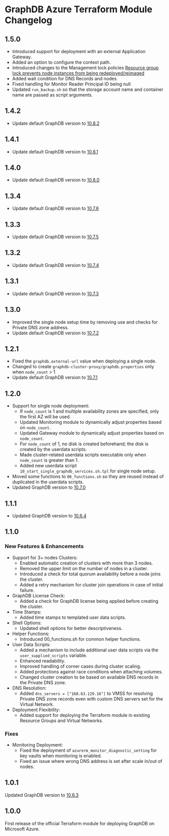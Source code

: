 # GraphDB Azure Terraform Module Changelog

## 1.5.0

* Introduced support for deployment with an external Application Gateway.
* Added an option to configure the context path.
* Introduced changes to the Management lock policies [Resource group lock prevents node instances from being redeployed/reimaged](https://github.com/Ontotext-AD/terraform-azure-graphdb/issues/98)
* Added wait condition for DNS Records and nodes
* Fixed handling for Monitor Reader Principal ID being null
* Updated `run_backup.sh` so that the storage account name and container name are passed as script arguments.

## 1.4.2

* Update default GraphDB version to [10.8.2](https://graphdb.ontotext.com/documentation/10.8/release-notes.html#graphdb-10-8-2)

## 1.4.1

* Update default GraphDB version to [10.8.1](https://graphdb.ontotext.com/documentation/10.8/release-notes.html#graphdb-10-8-1)

## 1.4.0

* Update default GraphDB version to [10.8.0](https://graphdb.ontotext.com/documentation/10.8/release-notes.html#graphdb-10-8-0)

## 1.3.4

* Update default GraphDB version to [10.7.6](https://graphdb.ontotext.com/documentation/10.7/release-notes.html#graphdb-10-7-6)

## 1.3.3

* Update default GraphDB version to [10.7.5](https://graphdb.ontotext.com/documentation/10.7/release-notes.html#graphdb-10-7-5)

## 1.3.2

* Update default GraphDB version to [10.7.4](https://graphdb.ontotext.com/documentation/10.7/release-notes.html#graphdb-10-7-4)

## 1.3.1

* Update default GraphDB version to [10.7.3](https://graphdb.ontotext.com/documentation/10.7/release-notes.html#graphdb-10-7-3)

## 1.3.0

* Improved the single node setup time by removing use and checks for Private DNS zone address.
* Update default GraphDB version to [10.7.2](https://graphdb.ontotext.com/documentation/10.7/release-notes.html#graphdb-10-7-2)

## 1.2.1

* Fixed the `graphdb.external-url` value when deploying a single node.
* Changed to create `graphdb-cluster-proxy/graphdb.properties` only when `node_count` > 1
* Update default GraphDB version to [10.7.1](https://graphdb.ontotext.com/documentation/10.7/release-notes.html#graphdb-10-7-1)

## 1.2.0

* Support for single node deployment:
  * If `node_count` is 1 and multiple availability zones are specified, only the first AZ will be used.
  * Updated Monitoring module to dynamically adjust properties based on `node_count`.
  * Updated Gateway module to dynamically adjust properties based on `node_count`.
  * For `node_count` of 1, no disk is created beforehand; the disk is created by the userdata scripts.
  * Made cluster-related userdata scripts executable only when `node_count` is greater than 1.
  * Added new userdata script `10_start_single_graphdb_services.sh.tpl` for single node setup.
* Moved some functions to `00_functions.sh` so they are reused instead of duplicated in the userdata scripts.
* Updated GraphDB version to [10.7.0](https://graphdb.ontotext.com/documentation/10.7/release-notes.html)

## 1.1.1

* Updated GraphDB version to [10.6.4](https://graphdb.ontotext.com/documentation/10.6/release-notes.html#graphdb-10-6-4)

## 1.1.0

### New Features & Enhancements
* Support for 3+ nodes Clusters:
  * Enabled automatic creation of clusters with more than 3 nodes.
  * Removed the upper limit on the number of nodes in a cluster.
  * Introduced a check for total quorum availability before a node joins the cluster.
  * Added a retry mechanism for cluster join operations in case of initial failure.
* GraphDB License Check:
  * Added a check for GraphDB license being applied before creating the cluster.
* Time Stamps:
  * Added time stamps to templated user data scripts.
* Shell Options:
  * Updated shell options for better descriptiveness.
* Helper Functions:
  * Introduced 00_functions.sh for common helper functions.
* User Data Scripts:
  * Added a mechanism to include additional user data scripts via the `user_supplied_scripts` variable.
  * Enhanced readability.
  * Improved handling of corner cases during cluster scaling.
  * Added protections against race conditions when attaching volumes.
  * Changed cluster creation to be based on available DNS records in the Private DNS zone.
* DNS Resolution:
  * Added `dns_servers = ["168.63.129.16"]` to VMSS for resolving Private DNS zone records even with custom DNS servers set for the Virtual Network.
* Deployment Flexibility:
  * Added support for deploying the Terraform module in existing Resource Groups and Virtual Networks.

### Fixes
* Monitoring Deployment:
  * Fixed the deployment of `azurerm_monitor_diagnostic_setting` for key vaults when monitoring is enabled.
  * Fixed an issue where wrong DNS address is set after scale in/out of nodes.

## 1.0.1

Updated GraphDB version to [10.6.3](https://graphdb.ontotext.com/documentation/10.6/release-notes.html#graphdb-10-6-3)

## 1.0.0

First release of the official Terraform module for deploying GraphDB on Microsoft Azure.
